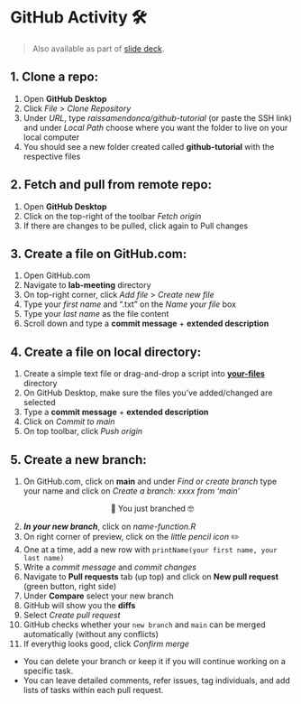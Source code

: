 # GitHub Activity 🛠️

> Also available as part of [slide deck](https://ksuprod-my.sharepoint.com/:p:/g/personal/rmarques_kent_edu/EZAmHw_xuFZPjNwK3d8eZawBPEjjnRHovxuvr3Y0vhjTFg?e=k7l7RW&nav=eyJzSWQiOjI2NCwiY0lkIjozOTM3MTUyODU4fQ).

## 1. Clone a repo:
1. Open **GitHub Desktop**
2. Click _File_ > _Clone Repository_
3. Under _URL_, type _raissamendonca/github-tutorial_ (or paste the SSH link) and under _Local Path_ choose where you want the folder to live on your local computer
4. You should see a new folder created called **github-tutorial** with the respective files

## 2. Fetch and pull from remote repo:
1. Open **GitHub Desktop**
2. Click on the top-right of the toolbar _Fetch origin_
3. If there are changes to be pulled, click again to Pull changes

## 3. Create a file on GitHub.com:
1. Open GitHub.com
2. Navigate to **lab-meeting** directory
3. On top-right corner, click _Add file_ > _Create new file_
4. Type your _first name_ and “.txt” on the _Name your file_ box
5. Type your _last name_ as the file content
6. Scroll down and type a **commit message** + **extended description**

## 4. Create a file on local directory:
1. Create a simple text file or drag-and-drop a script into [**your-files**](https://github.com/raissamendonca/github-tutorial/tree/main/lab-meeting/your-files) directory
2. On GitHub Desktop, make sure the files you’ve added/changed are selected
3. Type a **commit message** + **extended description**
4. Click on _Commit to main_
5. On top toolbar, click _Push origin_

## 5. Create a new branch:
1. On GitHub.com, click on **main** and under _Find or create branch_ type your name and click on _Create a branch: xxxx from ‘main’_

<p align='center'>🎉 You just branched 🤓</p>

2. **_In your new branch_**, click on _name-function.R_
3. On right corner of preview, click on the _little pencil icon_ ✏️
4. One at a time, add a new row with `printName(your first name, your last name)`
5. Write a _commit message_ and _commit changes_
6. Navigate to **Pull requests** tab (up top) and click on **New pull request** (green button, right side)
7. Under **Compare** select your new branch
8. GitHub will show you the **diffs**
9. Select _Create pull request_
10. GitHub checks whether your `new branch` and `main` can be merged automatically (without any conflicts)
11. If everythig looks good, click _Confirm merge_


* You can delete your branch or keep it if you will continue working on a specific task.
* You can leave detailed comments, refer issues, tag individuals, and add lists of tasks within each pull request.
